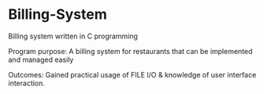 # Billing-System
Billing system written in C programming

Program purpose: A billing system for restaurants that can be implemented and managed easily

Outcomes: Gained practical usage of FILE I/O & knowledge of user interface interaction.
